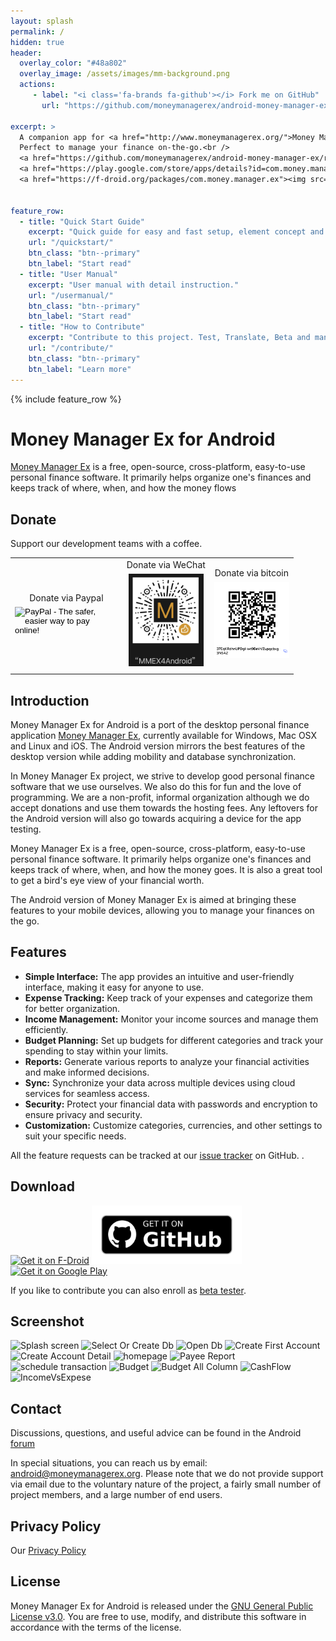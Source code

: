 ```yaml
---
layout: splash
permalink: /
hidden: true
header:
  overlay_color: "#48a802"
  overlay_image: /assets/images/mm-background.png
  actions:
     - label: "<i class='fa-brands fa-github'></i> Fork me on GitHub"
       url: "https://github.com/moneymanagerex/android-money-manager-ex/"
      
excerpt: >
  A companion app for <a href="http://www.moneymanagerex.org/">Money Manager Ex</a>.<br />
  Perfect to manage your finance on-the-go.<br />
  <a href="https://github.com/moneymanagerex/android-money-manager-ex/releases/latest"><img src="https://img.shields.io/github/v/release/moneymanagerex/android-money-manager-ex?include_prereleases&label=github%20release"></a>&nbsp;
  <a href="https://play.google.com/store/apps/details?id=com.money.manager.ex.android"><img src="https://img.shields.io/endpoint?color=green&logo=google-play&logoColor=green&url=https%3A%2F%2Fplay.cuzi.workers.dev%2Fplay%3Fi%3Dcom.money.manager.ex.android%26gl%3DUS%26hl%3Den%26l%3DAndroid%26m%3D%24version"></a>&nbsp;
  <a href="https://f-droid.org/packages/com.money.manager.ex"><img src="https://img.shields.io/f-droid/v/com.money.manager.ex?include_prereleases&label=f-droid%20release"></a>
   

feature_row:
  - title: "Quick Start Guide"
    excerpt: "Quick guide for easy and fast setup, element concept and basic usage"
    url: "/quickstart/"
    btn_class: "btn--primary"
    btn_label: "Start read"
  - title: "User Manual"
    excerpt: "User manual with detail instruction."
    url: "/usermanual/"
    btn_class: "btn--primary"
    btn_label: "Start read"
  - title: "How to Contribute"
    excerpt: "Contribute to this project. Test, Translate, Beta and many others stuff"
    url: "/contribute/"
    btn_class: "btn--primary"
    btn_label: "Learn more"
---
```


{% include feature_row %}

# Money Manager Ex for Android

[Money Manager Ex](https://moneymanagerex.org/) is a free, open-source, cross-platform, easy-to-use personal finance software. It primarily helps organize one's finances and keeps track of where, when, and how the money flows

## Donate
Support our development teams with a coffee.
<table width="100%">
<tr>
<td>
<center>
Donate via Paypal<br>
<form action="https://www.paypal.com/cgi-bin/webscr" method="post" target="_top">
  <input type="hidden" name="cmd" value="_donations">
  <input type="hidden" name="business" value="moneymanagerex@gmail.com">
  <input type="hidden" name="lc" value="US">
  <input type="hidden" name="item_name" value="MoneyManagerEx">
  <input type="hidden" name="no_note" value="0">
  <input type="hidden" name="currency_code" value="USD">
  <input type="hidden" name="bn" value="PP-DonationsBF:btn_donateCC_LG.gif:NonHostedGuest">
  <input type="image" src="assets/images/paypal-donate.png" border="0" name="submit" alt="PayPal - The safer, easier way to pay online!" style="width: 160px; margin: 6px auto;">
  <img alt="" border="0" src="https://www.paypalobjects.com/en_US/i/scr/pixel.gif" width="1" height="1">
</form>
</center>
</td>
<td>
<center>
Donate via WeChat<br>
<img src="assets/images/wechat-donate.png" style="width: 120px; margin: 6px auto;">
</center>
</td>
<td>
<center>
Donate via bitcoin<br>
<img src="assets/images/bitcoin-donate.png" style="width: 120px; margin: 6px auto;">
</center>
</td>
</tr>
</table>


## Introduction

Money Manager Ex for Android is a port of the desktop personal finance application
[Money Manager Ex](https://moneymanagerex.org/), currently available for Windows, Mac OSX and Linux and iOS.
The Android version mirrors the best features of the desktop version while adding
mobility and database synchronization.

In Money Manager Ex project, we strive to develop good personal finance software that we use ourselves. 
We also do this for fun and the love of programming. We are a non-profit, informal organization although we do accept donations and use them towards the hosting fees.
Any leftovers for the Android version will also go towards acquiring a device for the app testing.

Money Manager Ex is a free, open-source, cross-platform, easy-to-use personal finance software. 
It primarily helps organize one's finances and keeps track of where, when, and how the money goes.
It is also a great tool to get a bird's eye view of your financial worth.

The Android version of Money Manager Ex is aimed at bringing these features to your mobile devices,
allowing you to manage your finances on the go.

## Features

- **Simple Interface:** The app provides an intuitive and user-friendly interface, making it easy for anyone to use.
- **Expense Tracking:** Keep track of your expenses and categorize them for better organization.
- **Income Management:** Monitor your income sources and manage them efficiently.
- **Budget Planning:** Set up budgets for different categories and track your spending to stay within your limits.
- **Reports:** Generate various reports to analyze your financial activities and make informed decisions.
- **Sync:** Synchronize your data across multiple devices using cloud services for seamless access.
- **Security:** Protect your financial data with passwords and encryption to ensure privacy and security.
- **Customization:** Customize categories, currencies, and other settings to suit your specific needs.

All the feature requests can be tracked at our [issue tracker](https://github.com/moneymanagerex/android-money-manager-ex/issues) on GitHub. .

## Download

[<img alt="Get it on F-Droid" src="https://fdroid.gitlab.io/artwork/badge/get-it-on.png" width="240">](https://f-droid.org/packages/com.money.manager.ex)
[<img alt="Get it on GitHub" src="https://raw.githubusercontent.com/Kunzisoft/Github-badge/main/get-it-on-github.png" width="240">](https://github.com/moneymanagerex/android-money-manager-ex/releases/latest)
[<img alt="Get it on Google Play" src="http://steverichey.github.io/google-play-badge-svg/img/en_get.svg" width="240">](https://play.google.com/store/apps/details?id=com.money.manager.ex.android)

If you like to contribute you can also enroll as [beta tester](https://play.google.com/apps/testing/com.money.manager.ex.android).

## Screenshot
![Splash screen](/assets/images/screenshoot/0.splash.jpg-th.png)
![Select Or Create Db](/assets/images/screenshoot/1.SelectOrCreateDb.jpg-th.png)
![Open Db](/assets/images/screenshoot/2.OpenDb.jpg-th.png)
![Create First Account](/assets/images/screenshoot/3.CreateFirstAccount.jpg-th.png)
![Create Account Detail](/assets/images/screenshoot/4.CreateAccountDetail.jpg-th.png)
![homepage](/assets/images/screenshoot/homepage.png-th.png)
![Payee Report](/assets/images/screenshoot/payee_report.png-th.png)
![schedule transaction](/assets/images/screenshoot/schedule_transaction.png-th.png)
![Budget](/assets/images/screenshoot/budget_standard.png-th.png)
![Budget All Column](/assets/images/screenshoot/budget_all_column.png-th.png)
![CashFlow](/assets/images/screenshoot/CashFlow.png-th.png)
![IncomeVsExpese](/assets/images/screenshoot/IncomeVsExpense.png-th.png)

## Contact
Discussions, questions, and useful advice can be found in the Android [forum](http://forum.moneymanagerex.org/viewforum.php?f=20&sid=e28426f96579a43121b1127cd887e186)

In special situations, you can reach us by email: [android@moneymanagerex.org](mailto:android@moneymanagerex.org). Please note that we do not provide support via email due to the voluntary nature of the project, a fairly small number of project members, and a large number of end users.

## Privacy Policy
Our [Privacy Policy](privacypolicy.md)

## License

Money Manager Ex for Android is released under the [GNU General Public License v3.0](https://www.gnu.org/licenses/gpl-3.0.en.html). You are free to use, modify, and distribute this software in accordance with the terms of the license.


